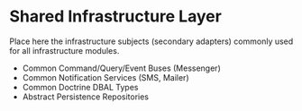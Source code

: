 # Shared Infrastructure Layer

Place here the infrastructure subjects (secondary adapters) commonly used for all infrastructure modules.

 * Common Command/Query/Event Buses (Messenger)
 * Common Notification Services (SMS, Mailer)
 * Common Doctrine DBAL Types
 * Abstract Persistence Repositories
